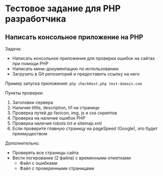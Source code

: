 # Тестовое задание для PHP разработчика  
  
## Написать консольное приложение на PHP

Задача:
* Написать консольное приложение для проверки ошибок на сайтах при помощи PHP
* Написать мини-документацию по использованию
* Загрузить в Git репозиторий и предоставить ссылку на него  
  
Пример запуска приложения:
```php checkHost.php test-domain.com```  
  
Пункты проверки:
1. Заголовки сервера
2. Наличие tittle, description, h1 на странице
3. Проверка путей до favicon, img, js и css скриптов
4. Проверка на наличие ошибок PHP
5. Проверка наличия robots.txt и sitemap.xml
6. Если проверите главную страницу на pageSpeed (Google), это будет преимуществом 

Дополнительно:
* Проверять все страницы сайта
* Вести логирование (2 файла) с временными отметками
    * Файл с ошибками
    * Файл с проверенными страницами